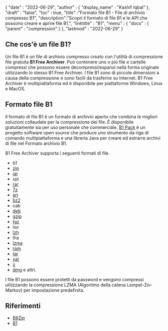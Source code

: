 {
  "date" : "2022-06-29",
  "author" : {
    "display_name" : "Kashif Iqbal"
},
  "draft" : "false",
  "toc" : true,
  "title" :"Formato file B1 - File di archivio compresso B1",
  "description":"Scopri il formato di file B1 e le API che possono creare e aprire file B1.",
  "linktitle" : "B1",
  "menu" : {
    "docs" : {
      "parent" : "compression"
}
},
  "lastmod" : "2022-06-29"
}

## Che cos'è un file B1?

Un file B1 è un file di archivio compresso creato con l'utilità di compressione file gratuita **B1 Free Archiver**. Può contenere uno o più file e cartelle compressi che possono essere decompressi/espansi nella forma originale utilizzando lo stesso B1 Free Archiver. I file B1 sono di piccole dimensioni a causa della compressione e sono facili da trasferire su Internet. B1 Free Archiver è multipiattaforma ed è disponibile per piattaforme Windows, Linux e MacOS.

## Formato file B1

Il formato di file B1 è un formato di archivio aperto che combina le migliori soluzioni collaudate per la compressione dei file. È disponibile gratuitamente sia per uso personale che commerciale. [B1 Pack](https://github.com/b1-pack/b1-pack) è un progetto software open source che produce uno strumento da riga di comando multipiattaforma e una libreria Java per creare ed estrarre archivi di file nel Formato archivio B1.

B1 Free Archiver supporta i seguenti formati di file.

* b1
* [zip](/it/compression/zip/)
* [jar](/it/programming/jar/)
* xpi
* [rar](/it/compression/rar/)
* [7z](/it/compression/7z/)
* [arj](/it/compression/arj/)
* [bz2](/it/compression/bz2/)
* cab
* [deb](/it/compression/deb/)
* [gzip](/it/compression/gzip/)
* [tgz](/it/compression/tgz/)
* iso
* [lzh](/it/compression/lzh/)
* lha
* [lzma](/it/compression/lzma/)
* [rpm](/it/compression/rpm/)
* [tar](/it/compression/tar/)
* [xar](/it/compression/xar/)
* [z](/it/compression/z/)
* [dmg](/it/compression/dmg/) e altri.

I file B1 possono essere protetti da password e vengono compressi utilizzando la compressione LZMA (Algoritmo della catena Lempel-Ziv-Markov) per impostazione predefinita.

## Riferimenti

* [B6Zip](http://b6zip.com)
* [B1](https://b1.org/)


